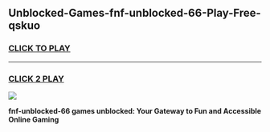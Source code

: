 
## Unblocked-Games-fnf-unblocked-66-Play-Free-qskuo
<h3>
<a href="https://premium76.site?title=fnf-unblocked-66&ref=23A">CLICK TO PLAY</a></h3>
<hr>

<h3>
<a href="https://premium76.site?title=fnf-unblocked-66&ref=23A">CLICK 2 PLAY</a>
  
</h3>

<a href="https://premium76.site?title=fnf-unblocked-66&ref=23A"><img src="https://clearcache.store/games.png"></a>


**fnf-unblocked-66 games unblocked: Your Gateway to Fun and Accessible Online Gaming**
